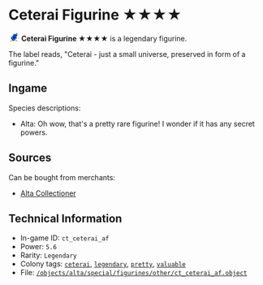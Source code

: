 # Ceterai Figurine ★★★★

<img src="https://raw.githubusercontent.com/Ceterai/Enternia/main/objects/alta/special/figurines/other/ct_ceterai_af.png" alt="Ceterai Figurine ★★★★ icon" loading="lazy" height=16px width="auto" /> **Ceterai Figurine ★★★★** is a legendary figurine.

The label reads, "Ceterai - just a small universe, preserved in form of a figurine."

## Ingame

Species descriptions:

- Alta: Oh wow, that's a pretty rare figurine! I wonder if it has any secret powers.

## Sources

Can be bought from merchants:

- [Alta Collectioner](https://ceterai.github.io/MyEnternia/Wiki/AltaCollectioner)

## Technical Information

- In-game ID: `ct_ceterai_af`
- Power: `5.6`
- Rarity: `Legendary`
- Colony tags: [`ceterai`](https://ceterai.github.io/MyEnternia/Wiki/Tags/Ceterai), [`legendary`](https://ceterai.github.io/MyEnternia/Wiki/Tags/Legendary), [`pretty`](https://ceterai.github.io/MyEnternia/Wiki/Tags/Pretty), [`valuable`](https://ceterai.github.io/MyEnternia/Wiki/Tags/Valuable)
- File: [`/objects/alta/special/figurines/other/ct_ceterai_af.object`](https://github.com/Ceterai/Enternia/blob/main/objects/alta/special/figurines/other/ct_ceterai_af.object)
